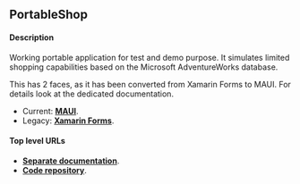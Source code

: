## PortableShop

#### Description
Working portable application for test and demo purpose. It simulates limited shopping capabilities based on the Microsoft AdventureWorks database.

This has 2 faces, as it has been converted from Xamarin Forms to MAUI. For details look at the dedicated documentation.
* Current: **[MAUI](MAUI/README.md)**.
* Legacy: **[Xamarin Forms](XamarinForms/README.md)**.

#### Top level URLs
* **[Separate documentation](https://a-einstein.github.io/PortableShop/)**.
* **[Code repository](https://github.com/a-einstein/PortableShop)**.
